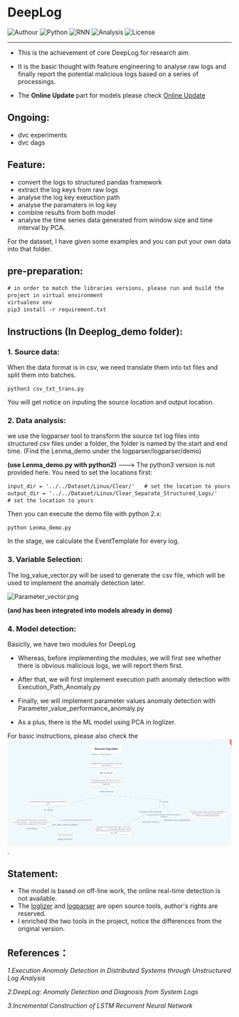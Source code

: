 # DeepLog

![Authour](https://img.shields.io/badge/Author-Wapiti08-blue.svg) 
![Python](https://img.shields.io/badge/Python-3.8-brightgreen.svg) 
![RNN](https://img.shields.io/badge/RNN-GRU-redgreen.svg)
![Analysis](https://img.shields.io/badge/Analysis-Anomaly%20logs-redgreen.svg)
![License](https://img.shields.io/badge/license-MIT3.0-green.svg)

---

- This is the achievement of core DeepLog for research aim.

- It is the basic thought with feature engineering to analyse raw logs and finally report the potential malicious logs based on a series of processings.

- The **Online Update** part for models please check [Online Update](https://gist.github.com/Wapiti08/d47787beb01cbb5777bdf655cfffef64)

## Ongoing:
- dvc experiments
- dvc dags

## Feature:

- convert the logs to structured pandas framework
- extract the log keys from raw logs
- analyse the log key exeuction path
- analyse the paramaters in log key
- combine results from both model
- analyse the time series data generated from window size and time interval by PCA. 

For the dataset, I have given some examples and you can put your own data into that folder.

## pre-preparation:

```
# in order to match the libraries versions, please run and build the project in virtual environment
virtualenv env
pip3 install -r requirement.txt
```

## Instructions (In Deeplog_demo folder):

###  1. Source data:
When the data format is in csv, we need translate them into txt files and split them into batches.
```
python3 csv_txt_trans.py 
```
You will get notice on inputing the source location and output location.

###  2. Data analysis:
we use the logparser tool to transform the source txt log files into structured csv files under a folder, the folder is named by the start and end time. (Find the Lenma_demo under the logparser/logparser/demo)

**(use Lenma_demo.py with python2)** ---> The python3 version is not provided here.
You need to set the locations first:
```
input_dir = '../../Dataset/Linux/Clear/'   # set the location to yours
output_dir = '../../Dataset/Linux/Clear_Separate_Structured_Logs/'    # set the location to yours
```
Then you can execute the demo file with python 2.x:
```
python Lenma_demo.py 
```

In the stage, we calculate the EventTemplate for every log. 

###  3. Variable Selection:
The log_value_vector.py will be used to generate the csv file, which will be used to implement the anomaly detection later. 

![Parameter_vector.png](https://github.com/Wapiti08/DeepLog/blob/master/Deeplog_demo/Pic/Dataframe.png)



**(and has been integrated into models already in demo)**

###  4. Model detection:
Basiclly, we have two modules for DeepLog 

- Whereas, before implementing the modules, we will first see whether there is obvious malicious logs, we will report them first.

- After that, we will first implement execution path anomaly detection with Execution_Path_Anomaly.py
	
- Finally, we will implement parameter values anomaly detection with Parameter_value_performance_anomaly.py	

- As a plus, there is the ML model using PCA in loglizer.

For basic instructions, please also check the ![Deeplog_datafrom.png](https://github.com/Wapiti08/DeepLog/blob/master/Deeplog_demo/Deeplog_dataflow.png).

## Statement:
- The model is based on off-line work, the online real-time detection is not available.
- The [loglizer](https://github.com/logpai/loglizer) and [logparser](https://github.com/logpai/logparser) are open source tools, author's rights are reserved.
- I enriched the two tools in the project, notice the differences from the original version.

## References：
*1.Execution Anomaly Detection in Distributed Systems through Unstructured Log Analysis*

*2.DeepLog: Anomaly Detection and Diagnosis from System Logs*

*3.Incremental Construction of LSTM Recurrent Neural Network*

